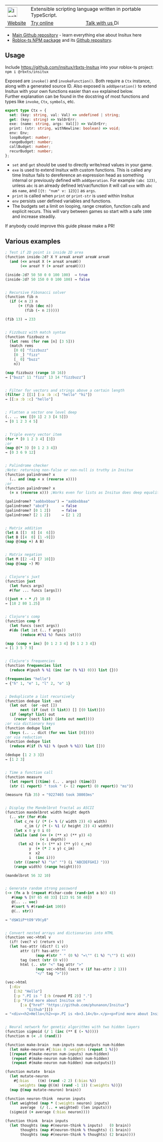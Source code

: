 <table>
  <tr>
    <td>
      <img src="https://phunanon.github.io/Insitux/media/insitux.png" alt="Insitux logo" height="32">
    </td>
    <td colspan="3">
      Extensible scripting language written in portable TypeScript.
    </td>
  </tr>
  <tr>
    <td>
      <a href="https://phunanon.github.io/Insitux">Website</a>
    </td>
    <td>
      <a href="https://phunanon.github.io/Insitux/website/repl">Try online</a>
    </td>
    <td>
      <a href="https://discord.gg/w3Fc4YZ9Qw">
        Talk with us
        <img src="https://phunanon.github.io/Insitux/website/DiscordLogo.png" alt="Discord logo" height="16">
      </a>
    </td>
  </tr>
</table>

- [Main Github repository](https://github.com/phunanon/Insitux) - learn everything else about Insitux here
- [Roblox-ts NPM package](https://www.npmjs.com/package/@rbxts/insitux) and its [Github repository](https://github.com/insitux/rbxts-Insitux).

## Usage

Include https://github.com/insitux/rbxts-Insitux into your roblox-ts project: `npm i @rbxts/insitux`

Exposed are `invoke()` and `invokeFunction()`. Both require a `Ctx` instance, along with a generated source ID. Also exposed is `addOperation()` to extend Insitux with your own functions easier than `exe` explained below.  
Further explanation can be found in the docstring of most functions and types like `invoke`, `Ctx`, `symbols`, etc.

```ts
export type Ctx = {
  set: (key: string, val: Val) => undefined | string;
  get: (key: string) => ValOrErr;
  exe: (name: string, args: Val[]) => ValOrErr;
  print: (str: string, withNewline: boolean) => void;
  env: Env;
  loopBudget: number;
  rangeBudget: number;
  callBudget: number;
  recurBudget: number;
};
```

- `set` and `get` should be used to directly write/read values in your game.  
- `exe` is used to extend Insitux with custom functions. This is called any time
Insitux fails to dereference an expression head as something internal or previously defined with `addOperation`. For
example `(abc 123)`, unless `abc` is an already defined let/var/function it will
call `exe` with `abc` as `name`, and `[{t: "num" v: 123}]` as `args`.  
- `print` is called when `print` or `print-str` is used within Insitux
- `env` persists user defined variables and functions.
- The budgets set a limit on looping, range creation, function calls and
explicit recurs. This will vary between games so start with a safe `1000` and
increase steadily.

If anybody could improve this guide please make a PR!


## Various examples

```clj
; Test if 2D point is inside 2D area
(function inside-2d? X Y areaX areaY areaW areaH
  (and (<= areaX X (+ areaX areaW))
       (<= areaY Y (+ areaY areaH))))

(inside-2d? 50 50 0 0 100 100)  → true
(inside-2d? 50 150 0 0 100 100) → false


; Recursive Fibonacci solver
(function fib n
  (if (< n 2) n
      (+ (fib (dec n))
         (fib (- n 2)))))

(fib 13) → 233


; Fizzbuzz with match syntax
(function fizzbuzz n
  (let rems (for rem [n] [3 5]))
  (match rems
    [0 0] "fizzbuzz"
    [0 _] "fizz"
    [_ 0] "buzz"
    n))

(map fizzbuzz (range 10 16))
→ ["buzz" 11 "fizz" 13 14 "fizzbuzz"]


; Filter for vectors and strings above a certain length
(filter 2 [[1] [:a :b :c] "hello" "hi"])
→ [[:a :b :c] "hello"]


; Flatten a vector one level deep
(.. .. vec [[0 1] 2 3 [4 5]])
→ [0 1 2 3 4 5]


; Triple every vector item
(for * [0 1 2 3 4] [3])
;or
(map @(* 3) [0 1 2 3 4])
→ [0 3 6 9 12]


; Palindrome checker
;Note: returning non-false or non-null is truthy in Insitux
(function palindrome? x
  (.. and (map = x (reverse x))))
;or
(function palindrome? x
  (= x (reverse x))) ;Works even for lists as Insitux does deep equality checks

(palindrome? "aabbxbbaa") → "aabbxbbaa"
(palindrome? "abcd")      → false
(palindrome? [0 1 2])     → false
(palindrome? [2 1 2])     → [2 1 2]


; Matrix addition
(let A [[3  8] [4  6]])
(let B [[4  0] [1 -9]])
(map @(map +) A B)


; Matrix negation
(let M [[2 -4] [7 10]])
(map @(map -) M)


; Clojure's juxt
(function juxt
  (let funcs args)
  #(for ... funcs [args]))

((juxt + - * /) 10 8)
→ [18 2 80 1.25]


; Clojure's comp
(function comp f
  (let funcs (sect args))
  #(do (let 1st (.. f args))
       (reduce #(%1 %) funcs 1st)))

(map (comp + inc) [0 1 2 3 4] [0 1 2 3 4])
→ [1 3 5 7 9]


; Clojure's frequencies
(function frequencies list
  (reduce #(push % %1 (inc (or (% %1) 0))) list {}))

(frequencies "hello")
→ {"h" 1, "e" 1, "l" 2, "o" 1}


; Deduplicate a list recursively
(function dedupe list -out
  (let out  (or -out [])
       next (if (out (0 list)) [] [(0 list)]))
  (if (empty? list) out
    (recur (sect list) (into out next))))
;or via dictionary keys
(function dedupe list
  (keys (.. .. dict (for vec list [0]))))
;or via reduction
(function dedupe list
  (reduce #(if (% %1) % (push % %1)) list []))

(dedupe [1 2 3 3])
→ [1 2 3]


; Time a function call
(function measure
  (let report [(time) (.. . args) (time)])
  (str (1 report) " took " (- (2 report) (0 report)) "ms"))

(measure fib 35) → "9227465 took 38003ms"


; Display the Mandelbrot fractal as ASCII
(function mandelbrot width height depth
  (.. str (for #(do
    (let c_re (/ (* (- % (/ width 2)) 4) width)
         c_im (/ (* (- %1 (/ height 2)) 4) width))
    (let x 0 y 0 i 0)
    (while (and (<= (+ (** x) (** y)) 4)
                (< i depth))
      (let x2 (+ (- (** x) (** y)) c_re)
           y  (+ (* 2 x y) c_im)
           x  x2
           i  (inc i)))
    (str ((zero? %) "\n" "") (i "ABCDEFGHIJ ")))
    (range width) (range height))))

(mandelbrot 56 32 10)


; Generate random strong password
(-> (fn a b (repeat #(char-code (rand-int a b)) 4))
   #(map % [97 65 48 33] [123 91 58 48])
   @(.. .. vec)
   #(sort % #(rand-int 100))
   @(.. str))

→ "d$W1iP*tO9'V9(y8"


; Convert nested arrays and dictionaries into HTML
(function vec->html v
  (if! (vec? v) (return v))
  (let has-attr (dict? (1 v))
       attr (if! has-attr ""
              (map #(str " " (0 %) "=\"" (1 %) "\"") (1 v)))
       tag (sect (str (0 v)))
       html (.. str "<" tag attr ">"
              (map vec->html (sect v (if has-attr 2 1)))
              "</" tag ">")))

(vec->html
  [:div
    [:h2 "Hello"]
    [:p ".PI is " [:b (round PI 2)] "."]
    [:p "Find more about Insitux on "
       [:a {"href" "https://github.com/phunanon/Insitux"}
          "Github"]]])
→ "<div><h2>Hello</h2><p>.PI is <b>3.14</b>.</p><p>Find more about Insitux on <a href="https://github.com/phunanon/Insitux">Github</a></p></div>"


; Neural network for genetic algorithms with two hidden layers
(function sigmoid (/ 1 (inc (** E (- %)))))
(function m (< .8 (rand)))

(function make-brain  num-inputs num-outputs num-hidden
  (let make-neuron #{:bias 0 :weights (repeat 1 %)})
  [(repeat #(make-neuron num-inputs) num-hidden)
   (repeat #(make-neuron num-hidden) num-hidden)
   (repeat #(make-neuron num-hidden) num-outputs)])

(function mutate  brain
  (let mutate-neuron
    #{:bias    ((m) (rand -2 2) (:bias %))
      :weights (map @((m) (rand -1 1)) (:weights %))})
  (map @(map mutate-neuron) brain))

(function neuron-think  neuron inputs
  (let weighted (map * (:weights neuron) inputs)
       average  (/ (.. + weighted) (len inputs)))
  (sigmoid (+ average (:bias neuron))))

(function think  brain inputs
  (let thoughts (map #(neuron-think % inputs)   (0 brain))
       thoughts (map #(neuron-think % thoughts) (1 brain))
       thoughts (map #(neuron-think % thoughts) (2 brain))))
```
